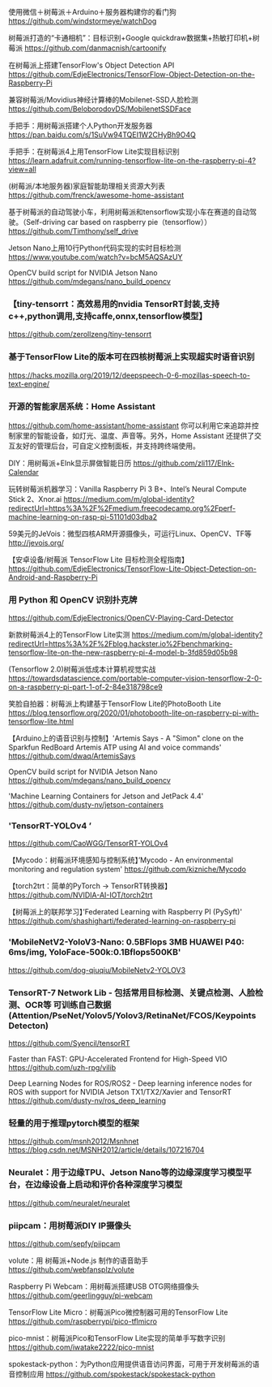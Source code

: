 使用微信＋树莓派＋Arduino＋服务器构建你的看门狗
https://github.com/windstormeye/watchDog

树莓派打造的“卡通相机”：目标识别+Google quickdraw数据集+热敏打印机+树莓派
https://github.com/danmacnish/cartoonify

在树莓派上搭建TensorFlow's Object Detection API
https://github.com/EdjeElectronics/TensorFlow-Object-Detection-on-the-Raspberry-Pi

兼容树莓派/Movidius神经计算棒的Mobilenet-SSD人脸检测
https://github.com/BeloborodovDS/MobilenetSSDFace

手把手：用树莓派搭建个人Python开发服务器
https://pan.baidu.com/s/1SuVw94TQEI1W2CHyBh9O4Q

手把手：在树莓派4上用TensorFlow Lite实现目标识别
https://learn.adafruit.com/running-tensorflow-lite-on-the-raspberry-pi-4?view=all

(树莓派/本地服务器)家庭智能助理相关资源大列表
https://github.com/frenck/awesome-home-assistant

基于树莓派的自动驾驶小车，利用树莓派和tensorflow实现小车在赛道的自动驾驶。（Self-driving car based on raspberry pie（tensorflow））
https://github.com/Timthony/self_drive

Jetson Nano上用10行Python代码实现的实时目标检测
https://www.youtube.com/watch?v=bcM5AQSAzUY

OpenCV build script for NVIDIA Jetson Nano
https://github.com/mdegans/nano_build_opencv

### 【tiny-tensorrt：高效易用的nvidia TensorRT封装,支持c++,python调用,支持caffe,onnx,tensorflow模型】
https://github.com/zerollzeng/tiny-tensorrt

### 基于TensorFlow Lite的版本可在四核树莓派上实现超实时语音识别
https://hacks.mozilla.org/2019/12/deepspeech-0-6-mozillas-speech-to-text-engine/

### 开源的智能家居系统：Home Assistant
https://github.com/home-assistant/home-assistant 你可以利用它来追踪并控制家里的智能设备，如灯光、温度、声音等。另外，Home Assistant 还提供了交互友好的管理后台，可自定义控制面板，并支持跨终端使用。

DIY：用树莓派+EInk显示屏做智能日历
https://github.com/zli117/EInk-Calendar

玩转树莓派机器学习：Vanilla Raspberry Pi 3 B+、Intel’s Neural Compute Stick 2、Xnor.ai
https://medium.com/m/global-identity?redirectUrl=https%3A%2F%2Fmedium.freecodecamp.org%2Fperf-machine-learning-on-rasp-pi-51101d03dba2

59美元的JeVois：微型四核ARM开源摄像头，可运行Linux、OpenCV、TF等
http://jevois.org/

【安卓设备/树莓派 TensorFlow Lite 目标检测全程指南】
https://github.com/EdjeElectronics/TensorFlow-Lite-Object-Detection-on-Android-and-Raspberry-Pi

### 用 Python 和 OpenCV 识别扑克牌
https://github.com/EdjeElectronics/OpenCV-Playing-Card-Detector

新款树莓派4上的TensorFlow Lite实测
https://medium.com/m/global-identity?redirectUrl=https%3A%2F%2Fblog.hackster.io%2Fbenchmarking-tensorflow-lite-on-the-new-raspberry-pi-4-model-b-3fd859d05b98

(Tensorflow 2.0)树莓派低成本计算机视觉实战
https://towardsdatascience.com/portable-computer-vision-tensorflow-2-0-on-a-raspberry-pi-part-1-of-2-84e318798ce9

笑脸自拍器：树莓派上构建基于TensorFlow Lite的PhotoBooth Lite
https://blog.tensorflow.org/2020/01/photobooth-lite-on-raspberry-pi-with-tensorflow-lite.html

【Arduino上的语音识别与控制】'Artemis Says - A "Simon" clone on the Sparkfun RedBoard Artemis ATP using AI and voice commands' 
https://github.com/dwaq/ArtemisSays

OpenCV build script for NVIDIA Jetson Nano
https://github.com/mdegans/nano_build_opencv

'Machine Learning Containers for Jetson and JetPack 4.4' 
https://github.com/dusty-nv/jetson-containers

### 'TensorRT-YOLOv4   ’
https://github.com/CaoWGG/TensorRT-YOLOv4

【Mycodo：树莓派环境感知与控制系统】’Mycodo - An environmental monitoring and regulation system' 
https://github.com/kizniche/Mycodo

【torch2trt：简单的PyTorch -> TensorRT转换器】
https://github.com/NVIDIA-AI-IOT/torch2trt

【树莓派上的联邦学习】’Federated Learning with Raspberry PI (PySyft)' 
https://github.com/shashigharti/federated-learning-on-raspberry-pi

### 'MobileNetV2-YoloV3-Nano: 0.5BFlops 3MB HUAWEI P40: 6ms/img, YoloFace-500k:0.1Bflops500KB'
https://github.com/dog-qiuqiu/MobileNetv2-YOLOV3

### TensorRT-7 Network Lib - 包括常用目标检测、关键点检测、人脸检测、OCR等 可训练自己数据(Attention/PseNet/Yolov5/Yolov3/RetinaNet/FCOS/Keypoints Detecton)
https://github.com/Syencil/tensorRT

Faster than FAST: GPU-Accelerated Frontend for High-Speed VIO
https://github.com/uzh-rpg/vilib

Deep Learning Nodes for ROS/ROS2 - Deep learning inference nodes for ROS with support for NVIDIA Jetson TX1/TX2/Xavier and TensorRT
https://github.com/dusty-nv/ros_deep_learning

### 轻量的用于推理pytorch模型的框架
https://github.com/msnh2012/Msnhnet https://blog.csdn.net/MSNH2012/article/details/107216704

### Neuralet：用于边缘TPU、Jetson Nano等的边缘深度学习模型平台，在边缘设备上启动和评价各种深度学习模型
https://github.com/neuralet/neuralet

### piipcam：用树莓派DIY IP摄像头
https://github.com/sepfy/piipcam

volute：用 树莓派+Node.js 制作的语音助手
https://github.com/webfansplz/volute

Raspberry Pi Webcam：用树莓派搭建USB OTG网络摄像头
https://github.com/geerlingguy/pi-webcam

TensorFlow Lite Micro：树莓派Pico微控制器可用的TensorFlow Lite
https://github.com/raspberrypi/pico-tflmicro

pico-mnist：树莓派Pico和TensorFlow Lite实现的简单手写数字识别
https://github.com/iwatake2222/pico-mnist

spokestack-python：为Python应用提供语音访问界面，可用于开发树莓派的语音控制应用
https://github.com/spokestack/spokestack-python